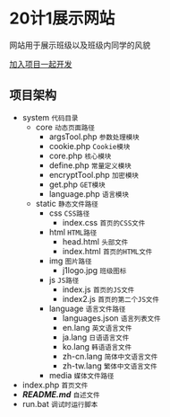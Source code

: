 # 20计1展示网站

网站用于展示班级以及班级内同学的风貌

[加入项目一起开发](https://gitee.com/schlibra/website_20j1/invite_link?invite=1d9215b7dfd9f7d81c484724b06f676a69bfe20df1a12785b7993663152babc5ebee344d1daf1f9c2f846e2b589479b3)


## 项目架构
* system `代码目录`
    - core `动态页面路径`
        - argsTool.php `参数处理模块`
        - cookie.php `Cookie模块`
        - core.php `核心模块`
        - define.php `常量定义模块`
        - encryptTool.php `加密模块`
        - get.php `GET模块`
        - language.php `语言模块`
    - static `静态文件路径`
        - css `CSS路径`
            - index.css `首页的CSS文件`
        - html `HTML路径`
            - head.html `头部文件`
            - index.html `首页的HTML文件`
        - img `图片路径`
            - j1logo.jpg `班级图标`
        - js `JS路径`
            - index.js `首页的JS文件`
            - index2.js `首页的第二个JS文件`
        - language `语言文件路径`
            - languages.json `语言列表文件`
            - en.lang `英文语言文件`
            - ja.lang `日语语言文件`
            - ko.lang `韩语语言文件`
            - zh-cn.lang `简体中文语言文件`
            - zh-tw.lang `繁体中文语言文件`
        - media `媒体文件路径`
* index.php `首页文件`
* ***README.md*** `自述文件`
* run.bat `调试时运行脚本`